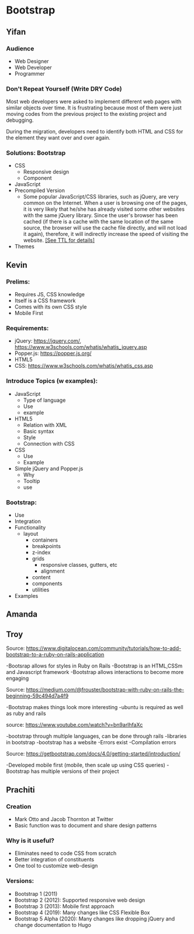 # Bootstrap

## Yifan

### Audience

* Web Designer
* Web Developer
* Programmer

### Don't Repeat Yourself (Write DRY Code)

Most web developers were asked to implement different web pages with similar objects over time. It is frustrating because most of them were just moving codes from the previous project to the existing project and debugging.

During the migration, developers need to identify both HTML and CSS for the element they want over and over again.

### Solutions: Bootstrap

* CSS
  * Responsive design
  * Component
* JavaScript
* Precompiled Version
  * Some popular JavaScript/CSS libraries, such as jQuery, are very common on the Internet. When a user is browsing one of the pages, it is very likely that he/she has already visited some other websites with the same jQuery library. Since the user's browser has been cached (if there is a cache with the same location of the same source, the browser will use the cache file directly, and will not load it again), therefore, it will indirectly increase the speed of visiting the website. [[See TTL for details]](https://developer.mozilla.org/en-US/docs/Glossary/TTL)
* Themes

## Kevin

### Prelims:

* Requires JS, CSS knowledge
* Itself is a CSS framework
* Comes with its own CSS style
* Mobile First

### Requirements:

* jQuery: https://jquery.com/, https://www.w3schools.com/whatis/whatis_jquery.asp
* Popper.js: https://popper.js.org/
* HTML5
* CSS: https://www.w3schools.com/whatis/whatis_css.asp

### Introduce Topics (w examples):
* JavaScript
  * Type of language
  * Use
  * example
* HTML5
  * Relation with XML
  * Basic syntax
  * Style
  * Connection with CSS
* CSS
  * Use
  * Example
* Simple jQuery and Popper.js
  * Why
  * Tooltip
  * use

### Bootstrap:

* Use
* Integration
* Functionality
  * layout
    * containers
    * breakpoints
    * z-index
    * grids
        * responsive classes, gutters, etc
        * alignment
    * content
    * components
    * utilities
* Examples

## Amanda

## Troy

Source: https://www.digitalocean.com/community/tutorials/how-to-add-bootstrap-to-a-ruby-on-rails-application

-Bootsrap allows for styles in Ruby on Rails
-Bootstrap is an HTML,CSSm and Javascript framework
-Bootstrap allows interactions to become more engaging

Source: https://medium.com/@frouster/bootstrap-with-ruby-on-rails-the-beginning-59c494d7a4f9

-Bootstrap makes things look more interesting
-ubuntu is required as well as ruby and rails

source: https://www.youtube.com/watch?v=bn9arlhfaXc

-bootstrap through multiple languages, can be done through rails
-libraries in bootstrap
-bootstrap has a website
-Errors exist
-Compilation errors

Source: https://getbootstrap.com/docs/4.0/getting-started/introduction/

-Developed mobile first (mobile, then scale up using CSS queries)
-Bootstrap has multiple versions of their project

## Prachiti

### Creation

* Mark Otto and Jacob Thornton at Twitter
* Basic function was to document and share design patterns

### Why is it useful?

* Eliminates need to code CSS from scratch
* Better integration of constituents
* One tool to customize web-design

### Versions:

* Bootstrap 1 (2011)
* Bootstrap 2 (2012): Supported responsive web design
* Bootstrap 3 (2013): Mobile first approach
* Bootstrap 4 (2019): Many changes like CSS Flexible Box
* Bootstrap 5 Alpha (2020): Many changes like dropping jQuery and change documentation to Hugo 
